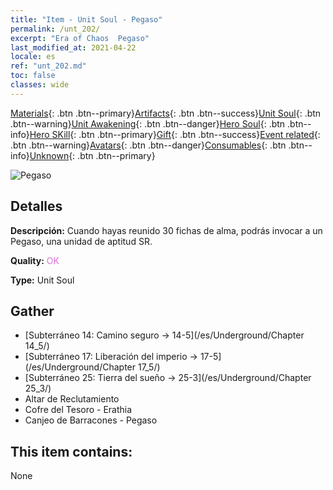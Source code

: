 ```yaml
---
title: "Item - Unit Soul - Pegaso"
permalink: /unt_202/
excerpt: "Era of Chaos  Pegaso"
last_modified_at: 2021-04-22
locale: es
ref: "unt_202.md"
toc: false
classes: wide
---
```

 [Materials](/ItemsES/){: .btn .btn--primary}[Artifacts](/ItemsES/Artifacts/){: .btn .btn--success}[Unit Soul](/ItemsES/UnitSoul/){: .btn .btn--warning}[Unit Awakening](/ItemsES/UnitAwakening/){: .btn .btn--danger}[Hero Soul](/ItemsES/HeroSoul/){: .btn .btn--info}[Hero SKill](/ItemsES/HeroSkill/){: .btn .btn--primary}[Gift](/ItemsES/Gift/){: .btn .btn--success}[Event related](/ItemsES/Events/){: .btn .btn--warning}[Avatars](/ItemsES/Avatars/){: .btn .btn--danger}[Consumables](/ItemsES/Consumables/){: .btn .btn--info}[Unknown](/ItemsES/Unknown/){: .btn .btn--primary}

 ![Pegaso](/images/u/ti_feima.jpg)

## Detalles
 **Descripción:** Cuando hayas reunido 30 fichas de alma, podrás invocar a un Pegaso, una unidad de aptitud SR.

 **Quality:** <span style="color: #DA70D6">OK</span>

 **Type:** Unit Soul

## Gather

*    [Subterráneo 14: Camino seguro -> 14-5](/es/Underground/Chapter 14_5/) 
*    [Subterráneo 17: Liberación del imperio -> 17-5](/es/Underground/Chapter 17_5/) 
*    [Subterráneo 25: Tierra del sueño -> 25-3](/es/Underground/Chapter 25_3/) 
*    Altar de Reclutamiento 
*    Cofre del Tesoro - Erathia 
*    Canjeo de Barracones - Pegaso 

## This item contains:

  None

